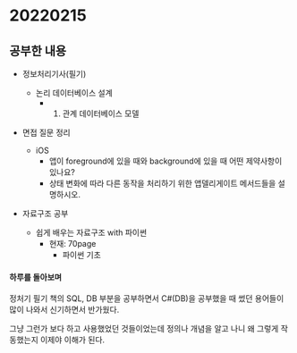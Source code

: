 # 20220215

## 공부한 내용
+ 정보처리기사(필기)
    * 논리 데이터베이스 설계
      + 1. 관계 데이터베이스 모델
    
+ 면접 질문 정리
  - iOS
    * 앱이 foreground에 있을 때와 background에 있을 때 어떤 제약사항이 있나요?
    * 상태 변화에 따라 다른 동작을 처리하기 위한 앱델리게이트 메서드들을 설명하시오.

+ 자료구조 공부
  - 쉽게 배우는 자료구조 with 파이썬
    * 현재: 70page
      + 파이썬 기초

#### 하루를 돌아보며
정처기 필기 책의 SQL, DB 부분을 공부하면서 C#(DB)을 공부했을 때 썼던 용어들이 많이 나와서 신기하면서 반가웠다.

그냥 그런가 보다 하고 사용했었던 것들이었는데 정의나 개념을 알고 나니 왜 그렇게 작동했는지 이제야 이해가 된다.
